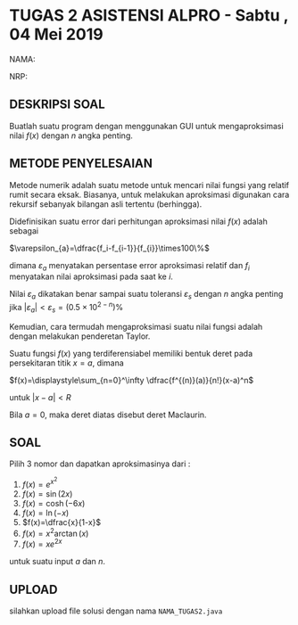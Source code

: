 # TUGAS 2 ASISTENSI ALPRO - Sabtu , 04 Mei 2019
NAMA:   

NRP:    


## DESKRIPSI SOAL
Buatlah suatu program dengan menggunakan GUI untuk mengaproksimasi nilai $f(x)$ dengan $n$ angka penting.

## METODE PENYELESAIAN
Metode numerik adalah suatu metode untuk mencari nilai fungsi yang relatif rumit secara eksak. Biasanya, untuk melakukan aproksimasi digunakan cara rekursif sebanyak bilangan asli tertentu (berhingga).

 Didefinisikan suatu error dari perhitungan aproksimasi nilai $f(x)$ adalah sebagai 

$\varepsilon_{a}=\dfrac{f_i-f_{i-1}}{f_{i}}\times100\%$

dimana $\varepsilon_a$ menyatakan persentase error aproksimasi relatif dan $f_i$ menyatakan nilai aproksimasi pada saat ke $i$.

Nilai $\varepsilon_a$ dikatakan benar sampai suatu toleransi $\varepsilon_s$ dengan $n$ angka penting jika $|\varepsilon_a|<\varepsilon_s=(0.5\times10^{2-n})\%$

Kemudian, cara termudah mengaproksimasi suatu nilai fungsi adalah dengan melakukan penderetan Taylor.

Suatu fungsi $f(x)$ yang terdiferensiabel memiliki bentuk deret pada persekitaran titik $x=a$, dimana

$f(x)=\displaystyle\sum_{n=0}^\infty \dfrac{f^{(n)}(a)}{n!}(x-a)^n$

untuk $|x-a|<R$

Bila $a=0$, maka deret diatas disebut deret Maclaurin.

## SOAL
Pilih 3 nomor dan dapatkan aproksimasinya dari : 

1. $f(x)=e^{x^2}$ 
2. $f(x)=\sin(2x)$
3. $f(x)=\cosh(-6x)$
4. $f(x)=\ln(-x)$
5. $f(x)=\dfrac{x}{1-x}$
6. $f(x)=x^2\arctan(x)$
7. $f(x)=xe^{2x}$

untuk suatu input $a$ dan $n$.

## UPLOAD 
silahkan upload file solusi dengan nama `NAMA_TUGAS2.java` 

